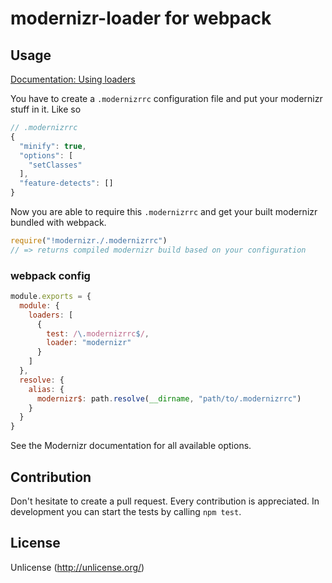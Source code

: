 # modernizr-loader for webpack

## Usage

[Documentation: Using loaders](http://webpack.github.io/docs/using-loaders.html)

You have to create a `.modernizrrc` configuration file and put your modernizr stuff in it. Like so

```javascript
// .modernizrrc
{
  "minify": true,
  "options": [
    "setClasses"
  ],
  "feature-detects": []
}
```

Now you are able to require this `.modernizrrc` and get your built modernizr bundled with webpack.

```javascript
require("!modernizr./.modernizrrc")
// => returns compiled modernizr build based on your configuration
```

### webpack config

```javascript
module.exports = {
  module: {
    loaders: [
      {
        test: /\.modernizrrc$/,
        loader: "modernizr"
      }
    ]
  },
  resolve: {
    alias: {
      modernizr$: path.resolve(__dirname, "path/to/.modernizrrc")
    }
  }
}
```

See the Modernizr documentation for all available options.

## Contribution

Don't hesitate to create a pull request. Every contribution is appreciated. In development you can start the tests by calling `npm test`.

## License

Unlicense (http://unlicense.org/)
